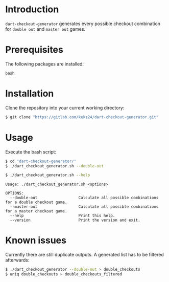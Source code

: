 # Introduction
`dart-checkout-generator` generates every possible checkout combination for `double out` and `master out` games.

# Prerequisites
The following packages are installed:
```no-highlight
bash
```

# Installation
Clone the repository into your current working directory:
```bash
$ git clone "https://gitlab.com/keks24/dart-checkout-generator.git"
```

# Usage
Execute the bash script:
```bash
$ cd "dart-checkout-generator/"
$ ./dart_checkout_generator.sh --double-out
```

```bash
$ ./dart_checkout_generator.sh --help
```
```no-highlight
Usage: ./dart_checkout_generator.sh <options>

OPTIONS:
  --double-out                  Calculate all possible combinations for a double checkout game.
  --master-out                  Calculate all possible combinations for a master checkout game.
  --help                        Print this help.
  --version                     Print the version and exit.
```

# Known issues
Currently there are still duplicate outputs. A generated list has to be filtered afterwards:
```bash
$ ./dart_checkout_generator --double-out > double_checkouts
$ uniq double_checkouts > double_checkouts_filtered
```
